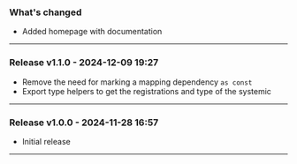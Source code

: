 ### What's changed

- Added homepage with documentation

---

### Release v1.1.0 - 2024-12-09 19:27

- Remove the need for marking a mapping dependency `as const`
- Export type helpers to get the registrations and type of the systemic

---

### Release v1.0.0 - 2024-11-28 16:57

- Initial release

---
